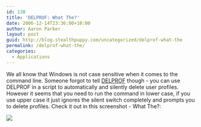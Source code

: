 ```yaml
---
id: 130
title: 'DELPROF: What The?'
date: 2006-12-14T23:36:00+10:00
author: Aaron Parker
layout: post
guid: http://blog.stealthpuppy.com/uncategorized/delprof-what-the
permalink: /delprof-what-the/
categories:
  - Applications
---
```

We all know that Windows is not case sensitive when it comes to the command line. Someone forgot to tell [DELPROF](http://www.microsoft.com/downloads/details.aspx?familyid=901A9B95-6063-4462-8150-360394E98E1E&displaylang=en&&DI=6066&IG=2e88cf101dce4d99b9032e2a7598a5a8&POS=1&CM=WPU&CE=1&CS=AWP&SR=1) though - you can use DELPROF in a script to automatically and silently delete user profiles. However it seems that you need to run the command in lower case, if you use upper case it just ignores the silent switch completely and prompts you to delete profiles. Check it out in this screenshot - What The?:

<img border="0" src="http://stealthpuppy.com/wp-content/uploads/2006/12/1000.14.257.WhatTheDelProf.png" />